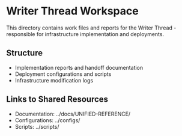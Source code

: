 # Writer Thread Workspace

This directory contains work files and reports for the Writer Thread - responsible for infrastructure implementation and deployments.

## Structure  
- Implementation reports and handoff documentation
- Deployment configurations and scripts
- Infrastructure modification logs

## Links to Shared Resources
- Documentation: ../docs/UNIFIED-REFERENCE/
- Configurations: ../configs/
- Scripts: ../scripts/
